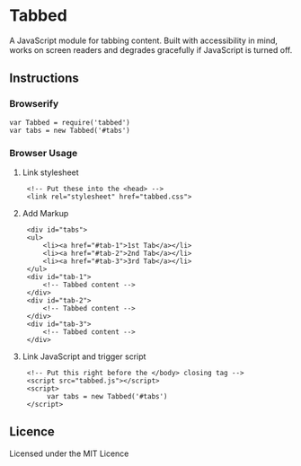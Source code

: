 # Tabbed

A JavaScript module for tabbing content. Built with accessibility in mind, works on screen readers and degrades gracefully if JavaScript is turned off.

## Instructions

### Browserify

	var Tabbed = require('tabbed')
	var tabs = new Tabbed('#tabs')

### Browser Usage

1. Link stylesheet

		<!-- Put these into the <head> -->
		<link rel="stylesheet" href="tabbed.css">

2. Add Markup

		<div id="tabs">
        <ul>
            <li><a href="#tab-1">1st Tab</a></li>
            <li><a href="#tab-2">2nd Tab</a></li>
            <li><a href="#tab-3">3rd Tab</a></li>
        </ul>
        <div id="tab-1">
        	<!-- Tabbed content -->
        </div>
        <div id="tab-2">
        	<!-- Tabbed content -->
        </div>
        <div id="tab-3">
        	<!-- Tabbed content -->
        </div>

3. Link JavaScript and trigger script 

		<!-- Put this right before the </body> closing tag -->
		<script src="tabbed.js"></script>
		<script>
			 var tabs = new Tabbed('#tabs')
		</script>		

## Licence

Licensed under the MIT Licence 